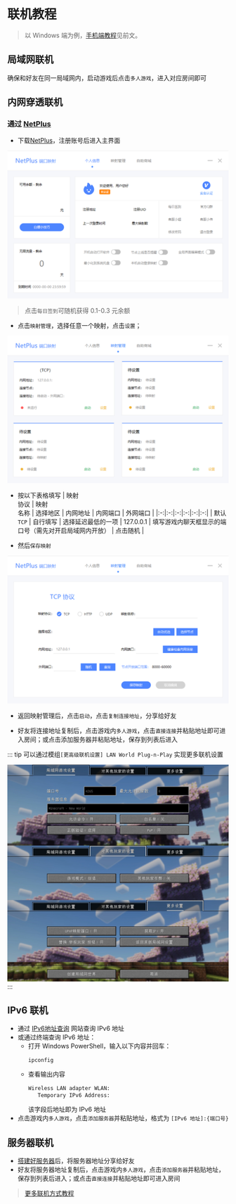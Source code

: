 # 联机教程
<ArticleMetadata />

> 以 Windows 端为例，[手机端教程](/start/mobile#联机教程)见前文。
## 局域网联机

确保和好友在同一局域网内，启动游戏后点击`多人游戏`，进入对应房间即可

## 内网穿透联机
### 通过 [NetPlus](https://netplus.xingl.net/)
- 下载[NetPlus](https://netplus.xingl.net/)，注册账号后进入主界面

![image.png](images/image.png)

> 点击`每日签到`可随机获得 0.1-0.3 元余额

- 点击`映射管理`，选择任意一个映射，点击`设置`；

![image.png](images/image1.png)

- 按以下表格填写
  | 映射<br>协议 | 映射<br>名称 | 选择地区 | 内网地址 | 内网端口 | 外网端口 |
  |:-:|:-:|:-:|:-:|:-:|:-:|
  | 默认 `TCP` | 自行填写 | 选择延迟最低的一项 | 127.0.0.1 | 填写游戏内聊天框显示的端口号（需先对开启局域网内开放） | 点击随机 |

- 然后`保存映射`

![image.png](images/image2.png)

- 返回映射管理后，点击`启动`，点击`复制连接地址`，分享给好友

- 好友将连接地址复制后，点击游戏内`多人游戏`，点击`直接连接`并粘贴地址即可进入房间；或点击添加服务器并粘贴地址，保存到列表后进入

::: tip
可以通过模组`[更高级联机设置] LAN World Plug-n-Play` 实现更多联机设置

![1](images/1.jpeg)
:::

## IPv6 联机
- 通过 [IPv6地址查询](https://ipw.cn/ipv6/) 网站查询 IPv6 地址
- 或通过终端查询 IPv6 地址：
  - 打开 Windows PowerShell，输入以下内容并回车：
    ```shell
    ipconfig
    ```
  - 查看输出内容
    ```shell
    Wireless LAN adapter WLAN:
       Temporary IPv6 Address:
    ```
    该字段后地址即为 IPv6 地址
- 点击游戏内`多人游戏`，点击`添加服务器`并粘贴地址，格式为 `[IPv6 地址]:{端口号}`
## 服务器联机
- [搭建好服务器](/start/server)后，将服务器地址分享给好友
- 好友将服务器地址复制后，点击游戏内`多人游戏`，点击`添加服务器`并粘贴地址，保存到列表后进入；或点击`直接连接`并粘贴地址即可进入房间

> [更多联机方式教程](https://www.bilibili.com/video/BV14SXnYyEit)